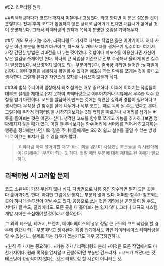 #02. 리팩터링 원칙

##리팩터링하다가 코드가 깨져서 며칠이나 고생했다.
라고 한다면 이 분은 잘못한 것이 분명하다. 전과 후의 코드가 동일하지 않은 상태로 넘어가게 된다면 대참사가 일어날 것이 분명해진다.
그래서 리팩터링의 원칙과 목적이 분명한 것임을 기억해두자.

##두 개의 모자
기능 추가, 리팩터링 두 가지로 나뉘는 작업은 옳은 이야기이다. 허나 사람은 이런 부분을 놓치기 마련이고, 어느새 두 개의 모자를 겹쳐쓰기 일수이다.
여기서 가장 간단한 방법은 리비전을 나누는 것이었다. 깃헙이나 퍼포스를 이용한다면 자신이 맡은 일감을 쪼개야만 한다.
하나의 큰 작업을 기준으로 전부 수정해서 올리게 되면 실수가 발생했었다. 서브밋하지 않아도 되는 부분이라던가, 줄바꿈 처리만 들어간 cs 파일이라던가.
이런 것들을 세세하게 확인할 수 없다면 애초에 작업 단위를 쪼개는 것이 좋다고 생각한다.
그렇게 된다면 자연스레 모자를 나눠쓰지 않을까 싶다.

##3의 법칙
주니어의 입장에서 최초 설계는 매우 중요하다. 이후에 이어지는 작업들이 대부분 설계를 제대로 잡지 못하여 리팩터링으로 이루어지거나 리뷰에서 무수한 악수 요청을 받기 마련이다.
코드를 깔끔하게 만드는 것에는 숙련된 실력과 경험이 필요하다고 생각한다. 무작정 긴 함수를 잘게 나누거나 세부 코드는 때로 독이 될 수도 있다고 본다.
그렇기에 무작정 리팩터링을 시작하기보다는 3의 법칙을 따르거나 서머리를 남기는 버릇을 들여보는 것은 어떤가 싶다.
생각한 코드를 함수로 쪼개고 기능을 추가하다보면 명확해지지 않을 때가 있다. 이럴 땐 주석보다는 함수 머리에 서머리를 적어서 하고자하는 행동을 정리해본다면 나와 같은 주니어들에게는 오히려 쉽고 실수를 줄일 수 있는 방향으로 이끄는 표지가 될 수 있을 때가 많다.

>'리팩터링 하지 말아야할 때'가 바로 책을 읽으며 걱정했던 부분들을 속 시원하게 이야기해주는 부분이 되는 듯 하다. 정말 해당 부분에 대해 제대로 된 이해가 필요하다.

## 리팩터링 시 고려할 문제
코드 소유권이 가장 무섭지 않나 싶다. 다방면으로 사용 중인 함수라면 필히 모든 곳을 다 훑어봐야만 한다. 하지만 그럼에도 놓치는 부분이 많이 있다. 
어떠한 함수가 참조되는 곳이 하나의 솔루션이 아닐 수도 있다. 공용으로 쓰는 것은 게임에선 운영툴이 될 수도, 서버가 될 수도, 클라에서도. 모든 곳을 다 훑어보기는 쉽지 않다.
그러니 대규모 시스템 개발 시에는 조심해야할 것이라고 생각한다.

그 외의 테스팅, 레거시, 브랜치, 데이터베이스의 경우 정말 큰 규모의 코드 작업을 할 경우에 필요시 되는 부분이라고 생각된다.
게임 업계에서도 과연 데이터베이스 리팩터링을 할 수 있는가... 실제로 하는 경우가 있는가?도 매우 궁금하긴하다.

+원칙 두 가지는 중요하다.
	+기능 추가 / 리팩터링의 분리
	+이것은 모든 작업에서도 마찬가지이다. 원래 목적을 잃지말고 진행하려던 부분만 건드리자.
	+코드가 깨졌다는 것, 테스팅이 정상적이지 않다는 것은 리팩토링 할 시간이 아니라는 것.
